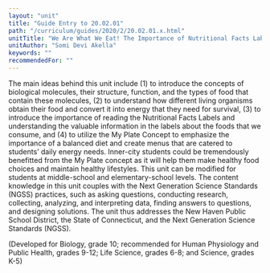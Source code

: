 ```yaml
---
layout: "unit"
title: "Guide Entry to 20.02.01"
path: "/curriculum/guides/2020/2/20.02.01.x.html"
unitTitle: "We Are What We Eat! The Importance of Nutritional Facts Labels and Balanced Diet in Making Healthy Food Choices"
unitAuthor: "Somi Devi Akella"
keywords: ""
recommendedFor: "" 
---
```

<main>
        <p>The main ideas behind this unit include (1) to introduce the concepts of biological molecules, their structure, function, and the types of food that contain these molecules, (2) to understand how different living organisms obtain their food and convert it into energy that they need for survival, (3) to introduce the importance of reading the Nutritional Facts Labels and understanding the valuable information in the labels about the foods that we consume, and (4) to utilize the My Plate Concept to emphasize the importance of a balanced diet and create menus that are catered to students&rsquo; daily energy needs. Inner-city students could be tremendously benefitted from the My Plate concept as it will help them make healthy food choices and maintain healthy lifestyles. This unit can be modified for students at middle-school and elementary-school levels. The content knowledge in this unit couples with the Next Generation Science Standards (NGSS) practices, such as asking questions, conducting research, collecting, analyzing, and interpreting data, finding answers to questions, and designing solutions. The unit thus addresses the New Haven Public School District, the State of Connecticut, and the Next Generation Science Standards (NGSS).</p>
        <p>(Developed for Biology, grade 10; recommended for Human Physiology and Public Health, grades 9-12; Life Science, grades 6-8; and Science, grades K-5)</p>
</main>

